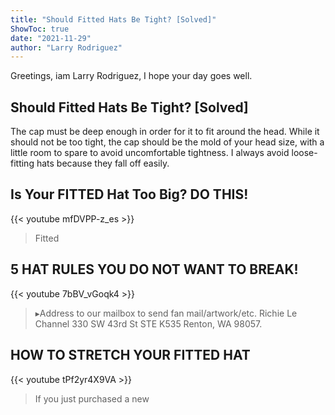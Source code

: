 ```yaml
---
title: "Should Fitted Hats Be Tight? [Solved]"
ShowToc: true 
date: "2021-11-29"
author: "Larry Rodriguez" 
---
```


Greetings, iam Larry Rodriguez, I hope your day goes well.
## Should Fitted Hats Be Tight? [Solved]
The cap must be deep enough in order for it to fit around the head. While it should not be too tight, the cap should be the mold of your head size, with a little room to spare to avoid uncomfortable tightness. I always avoid loose-fitting hats because they fall off easily.

## Is Your FITTED Hat Too Big? DO THIS!
{{< youtube mfDVPP-z_es >}}
>Fitted

## 5 HAT RULES YOU DO NOT WANT TO BREAK!
{{< youtube 7bBV_vGoqk4 >}}
>▸Address to our mailbox to send fan mail/artwork/etc. Richie Le Channel 330 SW 43rd St STE K535 Renton, WA 98057.

## HOW TO STRETCH YOUR FITTED HAT
{{< youtube tPf2yr4X9VA >}}
>If you just purchased a new 

